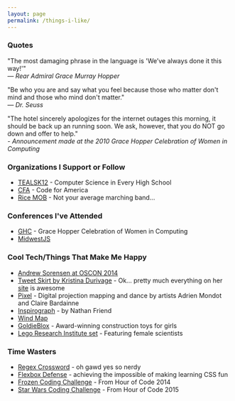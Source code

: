 ```yaml
---
layout: page
permalink: /things-i-like/
---
```


### Quotes

"The most damaging phrase in the language is 'We’ve always done it this way!'"<br>  *— Rear Admiral Grace Murray Hopper*

"Be who you are and say what you feel because those who matter don't mind and those who mind don't matter."<br> *— Dr. Seuss*

"The hotel sincerely apologizes for the internet outages this morning, it should be back up an running soon. We ask, however, that you do NOT go down and offer to help."<br> *- Announcement made at the 2010 Grace Hopper Celebration of Women in Computing*


### Organizations I Support or Follow

* [TEALSK12](https://www.tealsk12.org/) - Computer Science in Every High School
* [CFA](http://www.codeforamerica.org/) - Code for America
* [Rice MOB](mob.rice.edu) - Not your average marching band...

### Conferences I've Attended
* [GHC](http://gracehopper.anitaborg.org/) - Grace Hopper Celebration of Women in Computing
* [MidwestJS](http://midwestjs.com/)

### Cool Tech/Things That Make Me Happy
* [Andrew Sorensen at OSCON 2014](https://www.youtube.com/watch?v=yY1FSsUV-8c)
* [Tweet Skirt by Kristina Durivage](http://portfolio.gelicia.com/tweetskirt/) - Ok... pretty much everything on her [site](http://portfolio.gelicia.com/) is awesome
* [Pixel](http://www.thisiscolossal.com/2015/01/pixel-a-mesmerizing-dance-performance-incorporating-digital-projection/) - Digital projection mapping and dance by artists Adrien Mondot and Claire Bardainne
* [Inspirograph](http://nathanfriend.io/inspirograph/) - by Nathan Friend
* [Wind Map](http://hint.fm/wind/)
* [GoldieBlox](http://www.goldieblox.com/) - Award-winning construction toys for girls
* [Lego Research Institute set](http://shop.lego.com/en-US/Research-Institute-21110) - Featuring female scientists

### Time Wasters
* [Regex Crossword](https://regexcrossword.com/) - oh gawd yes so nerdy
* [Flexbox Defense](http://www.flexboxdefense.com/) - achieving the impossible of making learning CSS fun
* [Frozen Coding Challenge](https://studio.code.org/s/frozen/stage/1/puzzle/1) - From Hour of Code 2014
* [Star Wars Coding Challenge](https://studio.code.org/s/starwars/stage/1/puzzle/1) - From Hour of Code 2015
